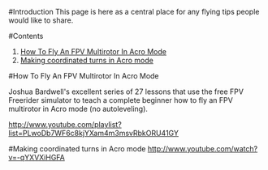 #Introduction
This page is here as a central place for any flying tips people would like to share. 

#Contents
1. [How To Fly An FPV Multirotor In Acro Mode](#how-to-fly-an-fpv-multirotor-in-acro-mode-)
1. [Making coordinated turns in Acro mode](#making-coordinated-turns-in-acro-mode-)


#How To Fly An FPV Multirotor In Acro Mode

Joshua Bardwell's excellent series of 27 lessons that use the free FPV Freerider simulator to teach a complete beginner how to fly an FPV multirotor in Acro mode (no autoleveling).

http://www.youtube.com/playlist?list=PLwoDb7WF6c8kjYXam4m3msvRbkORU41GY

#Making coordinated turns in Acro mode
http://www.youtube.com/watch?v=-qYXVXiHGFA